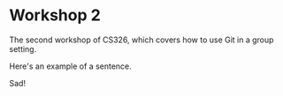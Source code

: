 # Workshop 2

The second workshop of CS326, which covers how to use Git in a group setting.

Here's an example of a sentence.

Sad!
